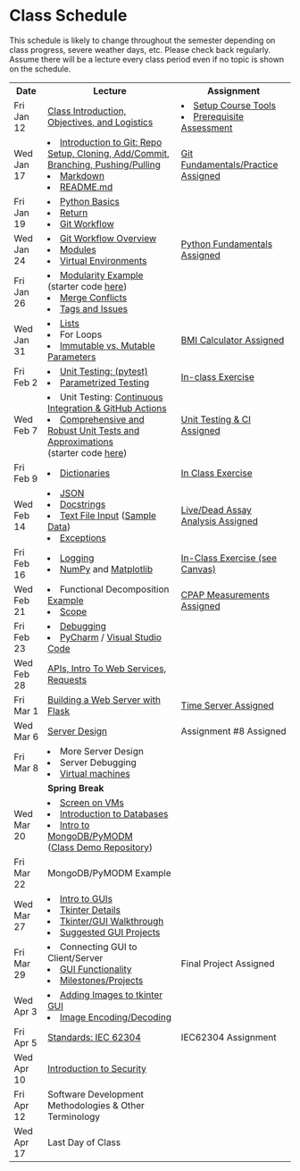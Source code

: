 # Class Schedule

This schedule is likely to change throughout the semester depending on class
progress, severe weather days, etc.  Please check back regularly.  Assume there 
will be a lecture every class period even if no topic is shown on the schedule.

<table>

<tr>
<th>Date</th>
<th>Lecture</th>
<th>Assignment</th>
</tr>

<tr>
<td>Fri Jan 12</td>
    <td><a href="Lectures/Intro_Lecture.md">Class Introduction, Objectives, and Logistics</a></td>
    <td>
      <li><a href="Assignments/01_tool_setup_git_intro.md">Setup Course Tools</a></li>
      <li><a href="Assignments/00_programming_assessment.md">Prerequisite Assessment</a></li>
</td>
</tr>

<tr>
<td>Wed Jan 17</td>
    <td>
      <li><a href="Lectures/intro_to_git.md">Introduction to Git:  Repo Setup, 
      Cloning, Add/Commit, Branching, Pushing/Pulling</a></li>     
      <li><a href="Resources/markdown.md">Markdown</a></li>
      <li><a href="Resources/Git/readme_files.md">README.md</a></li>
    </td>
    <td>
        <a href="Assignments/02_git_fundamentals_practice.md">Git Fundamentals/Practice Assigned</a>
        <!---Assignment #1 Assigned--->
    </td>  
</tr>

<tr>
<td>Fri Jan 19<br></td>
    <td>
        <li><a href="Lectures/python_basics.md">Python Basics</a></li>
        <li><a href="Lectures/return_keyword.md">Return</a></li> 
        <li><a href="Lectures/git_workflow.md">Git Workflow</a></li>
    </td>
    <td>
        <!---<a href="Lectures/git_workflow.md#LDL-Branch">In-class Exercise</a>--->
    </td>
</tr>

<tr>
<td>Wed Jan 24</td>
    <td>
        <li><a href="Lectures/git_workflow_overview.md">Git Workflow Overview</a></li>
        <li><a href="Lectures/modules.md">Modules</a></li> 
        <li><a href="Lectures/virtual_environments.md">Virtual Environments</a></li> 
    </td>
    <td>
        <a href="Assignments/PythonFundamentalAssignment.md">Python Fundamentals Assigned</a>
        <!---Assignment #2 Assigned--->
    </td>
</tr>

<tr>
<td>Fri Jan 26</td> 
  <td> 
    <li><a href="Lectures/modularity_example.md">Modularity Example</a> (starter code <a href="https://github.com/dward2/modularity_example">here</a>)</li>
    <li><a href="Resources/Git/MergeConflicts.md">Merge Conflicts</a></li>
    <li><a href="Lectures/git_workflow_more.md">Tags and Issues</a></li>
  </td>
  <td></td>
</tr>

<tr>
<td>Wed Jan 31</td>
    <td>
        <li><a href="Lectures/lists.md">Lists</a></li>
        <li>For Loops</li>
        <li><a href="Lectures/parameters.md">Immutable vs. Mutable Parameters</a></li>
    </td>
    <td>
        <a href="Assignments/BMICalculatorAssignment.md">BMI Calculator Assigned</a>
        <!---Assignment #3 Assigned--->
</td>
</tr>

<tr>
<td>Fri Feb 2</td>
    <td>
        <li><a href="Lectures/unit_testing.md">Unit Testing: (pytest)</a></li>
        <li><a href="Lectures/robust_testing.md#testing-multiple-cases-using-parametrized-testing">Parametrized Testing</a></li>
    </td>
    <td><a href = "Lectures/unit_testing.md#exercise">In-class Exercise</a></td>
</tr>

<tr>
<td>Wed Feb 7</td>
    <td>
        <li>Unit Testing: <a href="Lectures/continuous_integration_github_actions.md">Continuous 
    Integration & GitHub Actions</a></li>
    <li><a href="Lectures/robust_testing.md">Comprehensive and Robust Unit Tests and Approximations</a></li>
    (starter code <a href="Lectures/unit_testing_code/weight_entry_starter_code.md">here</a>)
    </td>
    <td>
        <a href="Assignments/UnitTestingCIAssignment.md">Unit Testing & CI Assigned</a>
        <!---Assignment #4 Assigned--->
    </td>
</tr>

<tr>
<td>Fri Feb 9</td>
    <td>
        <li><a href="Lectures/dictionaries.md">Dictionaries</a></li>
        <!---<li><a href="Lectures/classes.md">Classes</a></li>--->
    </td>
    <td><a href="Lectures/dictionary_class_in_class_exercise.md">In Class Exercise</a></td>
</tr>

<tr>
<td>Wed Feb 14</td>
    <td>
        <li><a href="Lectures/json.md">JSON</a></li>
        <li><a href="Lectures/docstrings.md">Docstrings</a></li>
        <li><a href="Lectures/file_input.md">Text File Input</a> (<a href="Lectures/lecture_files/input_file_input_lecture.txt">Sample Data</a>)</li>
        <li><a href="Lectures/exceptions_active_lecture.md">Exceptions</a></li>
    </td>
    <td>
        <a href="Assignments/Live_Dead_Assay_Analysis">Live/Dead Assay Analysis Assigned</a>
        <!---Assignment #5 Assigned--->
    </td>
</tr>

<tr>
<td>Fri Feb 16</td>
    <td>
        <li><a href="Lectures/logging.md">Logging</a></li>
        <li><a href="Lectures/numpy.md">NumPy</a> and 
        <a href="Lectures/matplotlib.md">Matplotlib</a></li>
    </td>
    <td><a href="https://canvas.duke.edu/courses/26498/assignments/69063">
            In-Class Exercise (see Canvas)</a></td>
</tr>

<tr>
<td>Wed Feb 21</td>
    <td>
        <li>Functional Decomposition <a href="Lectures/functional_decomposition_example.md">Example</a></li> 
        <li><a href="Lectures/variable_scope.md">Scope</a></li>
    </td>
    <td>
        <a href="Assignments/CPAP Measurements">CPAP Measurements Assigned</a>
        <!---Assignment #6 Assigned--->
    </td>
</tr>

<tr>
<td>Fri Feb 23</td>
    <td> 
        <!---<a href="Lectures/sphinx.md">Sphinx</a>--->
        <li><a href="Lectures/debugging.md">Debugging</a></li> 
        <li><a href="Resources/PyCharm">PyCharm</a> / <a href="Resources/visual_studio_code.md">Visual Studio Code</a></li>
    </td>
    <td></td>
</tr>

<tr>
<td>Wed Feb 28</td>
    <td> 
        <a href="Lectures/apis_webservices_requests.md">
        APIs, Intro To Web Services, Requests</a>
    </td>
    <td>
        <!---<a href="Lectures/name_server_project.md">Class Exercise</a>--->
    </td>
</tr>

<tr>
<td>Fri Mar 1</td>
    <td>
        <a href="Lectures/flask_server_setup.md">
           Building a Web Server with Flask</a>
    </td>
    <td>
        <a href="Assignments/time_server_project.md">Time Server Assigned</a>
        <!---Assignment #7 Assigned<br>--->
    </td>
</tr>

<tr>
<td>Wed Mar 6</td>
<td>
    <a href="Lectures/server_code_design.md">Server Design</a>
</td>
<td>
        <!---<a href="Assignments/patient_lab_test_results_server_assignment.md">Patient Lab Test Results Server Assigned</a>--->
        Assignment #8 Assigned
     
</td>

<tr>
<td>Fri Mar 8</td>
    <td>
        <li>More Server Design</li>
        <li>Server Debugging</li>
        <li><a href="Resources/virtual_machines.md">Virtual machines</a></li>
</td>    
    <td></td>
</tr>

<tr>
    <td></td>
    <td>
        <b>Spring Break</b>
    </td>
    <td></td>
</tr>

<tr>
<td>Wed Mar 20</td>
    <td>
        <li><a href="Resources/WebServices/screen.md">Screen on VMs</a></li>
        <li><a href="Lectures/databases.md">Introduction to Databases</a></li>
        <li><a href="Lectures/databases.md#mongodb">Intro to MongoDB/PyMODM</a></li>      
      (<a href="https://github.com/dward2/mongo_db_jupyter_example">Class Demo  
        Repository</a>)
    </td>
    <td></td>
</tr>

<tr>
<td>Fri Mar 22</td>
    <td>
      MongoDB/PyMODM Example
    </td>
    <td>
      <!---<a href="Lectures/database_class_work.md">In-Class Project</a>--->
    </td> 
</tr>

<tr>
<td>Wed Mar 27</td>
    <td>
        <li><a href="Lectures/intro_to_gui.md">Intro to GUIs</a></li>
        <li><a href="Lectures/tkinter_details.md">Tkinter Details</a></li>
        <li><a href="Lectures/tkinter_walkthrough.md">Tkinter/GUI Walkthrough</a></li>
        <li><a href="Resources/GUI_Projects">Suggested GUI Projects</a></li>
    </td>
    <td>
    </td>
</tr>

<tr>
<td>Fri Mar 29</td>
    <td>
        <li>Connecting GUI to Client/Server</li>
        <li><a href="Lectures/tkinter_walkthrough.md#gui-functionality">GUI Functionality</a></li>
        <li><a href="Lectures/github_teams.md">Milestones/Projects</a></li>
    </td>
    <td>
        Final Project Assigned
      <!---<li><a href="Assignments/final_image_processor.md">Final Project Assigned</a></li>
      <li><a href="Lectures/github_teams.md#Final-Project-Planning">Planning for Final Project</a></li>--->
    </td>
</tr>

<tr>
<td>Wed Apr 3</td>
    <td>
        <li><a href="Resources/tkinter_images.md">Adding Images to tkinter GUI</a></li>
        <li><a href="Lectures/image_encoding_decoding.md">Image Encoding/Decoding</a></li>
    </td>
    <td></td>
</tr>

<tr>
<td>Fri Apr 5</td>
    <td>
       <a href="Resources/standards.md">Standards: </a>
      <a href="https://en.wikipedia.org/wiki/IEC_62304">IEC 62304</a>
    </td>
    <td>
      IEC62304 Assignment  
      <!---<a href="https://canvas.duke.edu/courses/7999/assignments/19829">IEC 62304 Assignment</a>--->
      <!---<a href="Lectures/image_encoding_decoding.md#image-server-api-for-in-class-work">
        In-class Exercise</a>--->
    </td>
</tr>

<tr>
<td>Wed Apr 10</td>
    <td>
        <a href="Lectures/intro_to_security.md">Introduction to Security</a>
    </td>
    <td>
    </td>
</tr>

<tr>
<td>Fri Apr 12</td>
    <td>
      Software Development Methodologies & Other Terminology<br>
    </td>
    <td></td>
</tr>

<tr>
<td>Wed Apr 17</td>
    <td>
        Last Day of Class
    </td>
    <td></td>
</tr>
<!---
<tr>
<td>Fri Apr 19</td>
    <td>
    </td>
    <td></td>
</tr>

<tr>
<td>Wed Apr 24</td>
<td>Last Day of Class</td>
<td></td>
</tr>
--->
<!--<a href="Lectures/testing_fixtures_and_other_testing.md">Unit Testing:  Testing Fixtures</a>-->
  

</table>
